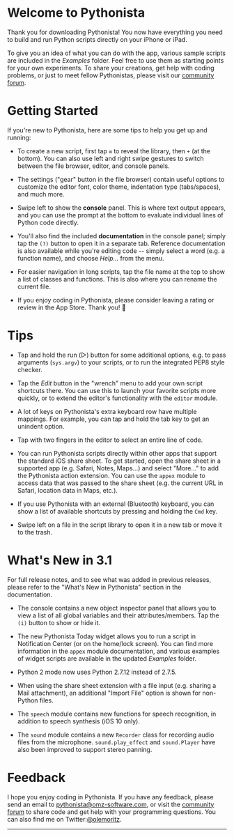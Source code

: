#  Welcome to Pythonista

Thank you for downloading Pythonista! You now have everything you need to build and run Python scripts directly on your iPhone or iPad. 

To give you an idea of what you can do with the app, various sample scripts are included in the *Examples* folder. Feel free to use them as starting points for your own experiments. To share your creations, get help with coding problems, or just to meet fellow Pythonistas, please visit our [community forum](http://forum.omz-software.com).


#  Getting Started

If you're new to Pythonista, here are some tips to help you get up and running:

*	To create a new script, first tap `≡` to reveal the library, then `+` (at the bottom). You can also use left and right swipe gestures to switch between the file browser, editor, and console panels.

*	The settings ("gear" button in the file browser) contain useful options to customize the editor font, color theme, indentation type (tabs/spaces), and much more.

*	Swipe left to show the **console** panel. This is where text output appears, and you can use the prompt at the bottom to evaluate individual lines of Python code directly.

*	You'll also find the included **documentation** in the console panel; simply tap the `(?)` button to open it in a separate tab. Reference documentation is also available while you're editing code -- simply select a word (e.g. a function name), and choose *Help…* from the menu.

*	For easier navigation in long scripts, tap the file name at the top to show a list of classes and functions. This is also where you can rename the current file.

*	If you enjoy coding in Pythonista, please consider leaving a rating or review in the App Store. Thank you!
	💚

#  Tips

*	Tap and hold the run (▷) button for some additional options, e.g. to pass arguments (`sys.argv`) to your scripts, or to run the integrated PEP8 style checker.

*	Tap the *Edit* button in the "wrench" menu to add your own script shortcuts there. You can use this to launch your favorite scripts more quickly, or to extend the editor's functionality with the `editor` module.

*	A lot of keys on Pythonista's extra keyboard row have multiple mappings. For example, you can tap and hold the tab key to get an unindent option.

*	Tap with two fingers in the editor to select an entire line of code.

*	You can run Pythonista scripts directly within other apps that support the standard iOS share sheet. To get started, open the share sheet in a supported app (e.g. Safari, Notes, Maps...) and select "More..." to add the Pythonista action extension. You can use the `appex` module to access data that was passed to the share sheet (e.g. the current URL in Safari, location data in Maps, etc.).

*	If you use Pythonista with an external (Bluetooth) keyboard, you can show a list of available shortcuts by pressing and holding the `Cmd` key.

*	Swipe left on a file in the script library to open it in a new tab or move it to the trash. 


#  What's New in 3.1

For full release notes, and to see what was added in previous releases, please refer to the "What's New in Pythonista" section in the documentation.

*	The console contains a new object inspector panel that allows you to view a list of all global variables and their attributes/members. Tap the `(i)` button to show or hide it.

*	The new Pythonista Today widget allows you to run a script in Notification Center (or on the home/lock screen). You can find more information in the `appex` module documentation, and various examples of widget scripts are available in the updated *Examples* folder.

*	Python 2 mode now uses Python 2.7.12 instead of 2.7.5.

*	When using the share sheet extension with a file input (e.g. sharing a Mail attachment), an additional "Import File" option is shown for non-Python files.

*	The `speech` module contains new functions for speech recognition, in addition to speech synthesis (iOS 10 only).

*	The `sound` module contains a new `Recorder` class for recording audio files from the microphone. `sound.play_effect` and `sound.Player` have also been improved to support stereo panning.


# Feedback

I hope you enjoy coding in Pythonista. If you have any feedback, please send an email to <pythonista@omz-software.com>, or visit the [community forum][forum] to share code and get help with your programming questions. You can also find me on Twitter:[@olemoritz][twitter].

---

[forum]: https://forum.omz-software.com
[twitter]: http://twitter.com/olemoritz
